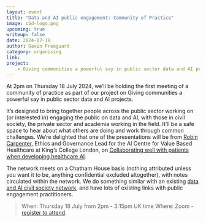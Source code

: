 ```yaml
---
layout: event
title: "Data and AI public engagement: Community of Practice"
image: cbd-logo.png
upcoming: true
writeup: false
date: 2024-07-18
author: Gavin Freeguard
category: organising
link: 
project: 
    - Giving communities a powerful say in public sector data and AI projects
---
```


At 2pm on Thursday 18 July 2024, we’ll be holding the first meeting of a community of practice as part of our project on Giving communities a powerful say in public sector data and AI projects. 

<!--more-->

It’s designed to bring together people across the public sector working on (or interested in) engaging the public on data and AI, with those in civil society, the private sector and academia working in the field. It’ll be a safe space to hear about what others are doing and work through common challenges. We’re delighted that one of the presentations will be from [Robin Carpenter](https://www.kcl.ac.uk/people/robin-carpenter), Ethics and Governance Lead for the AI Centre for Value Based Healthcare at King’s College London, on [Collaborating well with patients when developing healthcare AI](https://understandingpatientdata.org.uk/news/blog-collaborating-well-patients-when-developing-healthcare-ai).

The network meets on a Chatham House basis (nothing attributed unless you want it to be, anything confidential excluded altogether), with notes circulated within the network. We do something similar with an existing [data and AI civil society network](https://data-and-ai-cso-network.org/), and have lots of existing links with public engagement practitioners.

> When: Thursday 18 July from 2pm - 3:15pm UK time
> Where: Zoom - [register to attend](https://us06web.zoom.us/meeting/register/tZAlc-ysqTsqHNNqQvoh4Q-k9bFXGnbUh4GM).